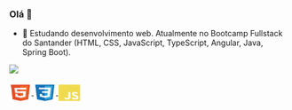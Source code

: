 ### Olá 👋

- 🌱 Estudando desenvolvimento web. Atualmente no Bootcamp Fullstack do Santander (HTML, CSS, JavaScript, TypeScript, Angular, Java, Spring Boot). 

<div>
  <a href="https://github.com/JorgeHCamara">
  <img height="180em" src="https://github-readme-stats.vercel.app/api?username=JorgeHCamara&show_icons=true&theme=dark&include_all_comits=true&count_private=true&border_radius=30px"/>
</div>
  
<div style="display: inline_block"><br>
  <img align="center" alt="Jorge-HTML" height="30" width="40" src="https://raw.githubusercontent.com/devicons/devicon/master/icons/html5/html5-original.svg">
  <img align="center" alt="Jorge-CSS" height="30" width="40" src="https://raw.githubusercontent.com/devicons/devicon/master/icons/css3/css3-original.svg">
  <img align="center" alt="Jorge-JS" height="30" width="40" src="https://raw.githubusercontent.com/devicons/devicon/master/icons/javascript/javascript-plain.svg">
<div>
                                                                   
